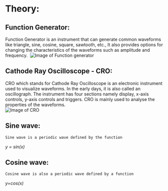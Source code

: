 # Theory:
	
## Function Generator:
  Function Generator is an instrument that can generate common waveforms like triangle, sine, cosine, square, sawtooth, etc., It also provides options for changing the characteristics of the waveforms such as amplitude and frequency. 
![Image of Function generator](https://5.imimg.com/data5/JL/JW/RR/SELLER-739755/3-mhz-function-generator-counter-500x500.jpg)
## Cathode Ray Oscilloscope - CRO:
  CRO which stands for Cathode Ray Oscilloscope is an electronic instrument used to visualize waveforms. In the early days, it is also called an oscillograph. The instrument has four sections namely display, x-axis controls, y-axis controls and triggers. CRO is mainly used to analyse the properties of the waveforms.  
 ![Image of CRO](https://images-na.ssl-images-amazon.com/images/I/81QnfVBWAnL._SL1500_.jpg) 
## Sine wave:
	Sine wave is a periodic wave defined by the function 
*y = sin(x)*
	
## Cosine wave:
	Cosine wave is also a periodic wave defined by a function 
*y=cos(x)*

